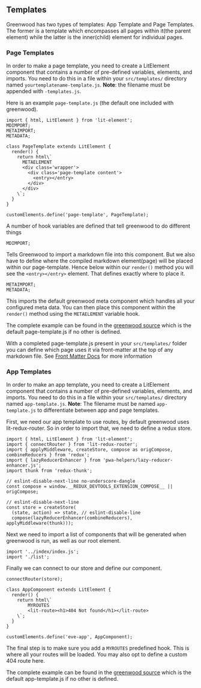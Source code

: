 ## Templates

Greenwood has two types of templates: App Template and Page Templates.  The former is a template which encompasses all pages within it(the parent element) while the latter is the inner(child) element for individual pages.


### Page Templates

In order to make a page template, you need to create a LitElement component that contains a number of pre-defined variables, elements, and imports. You need to do this in a file within your `src/templates/` directory named `yourtemplatename-template.js`.  **Note**: the filename must be appended with `-templates.js`.

Here is an example `page-template.js` (the default one included with greenwood).

```render js
import { html, LitElement } from 'lit-element';
MDIMPORT;
METAIMPORT;
METADATA;

class PageTemplate extends LitElement {
  render() {
    return html\`
      METAELEMENT
      <div class='wrapper'>
        <div class='page-template content'>
          <entry></entry>
        </div>
      </div>
    \`;
  }
}

customElements.define('page-template', PageTemplate);
```

A number of hook variables are defined that tell greenwood to do different things

```render js
MDIMPORT;
```

Tells Greenwood to import a markdown file into this component.  But we also have to define where the compiled markdown element(page) will be placed within our page-template.  Hence below within our `render()` method you will see the `<entry></entry>` element. That defines exactly where to place it.


```render js
METAIMPORT;
METADATA;
```

This imports the default greenwood meta component which handles all your configured meta data.  You can then place this component within the `render()` method using the `METAELEMENT` variable hook.

The complete example can be found in the [greenwood source](https://github.com/ProjectEvergreen/greenwood/blob/master/packages/cli/templates/page-template.js) which is the default page-template.js if no other is defined.

With a completed page-template.js present in your `src/templates/` folder you can define which page uses it via front-matter at the top of any markdown file.  See [Front Matter Docs](/docs/front-matter#define-template) for more information

### App Templates

In order to make an app template, you need to create a LitElement component that contains a number of pre-defined variables, elements, and imports. You need to do this in a file within your `src/templates/` directory named `app-template.js`.  **Note**: The filename must be named `app-template.js` to differentiate between app and page templates.

First, we need our app template to use routes, by default greenwood uses lit-redux-router. So in order to import that, we need to define a redux store.

```render js
import { html, LitElement } from 'lit-element';
import { connectRouter } from 'lit-redux-router';
import { applyMiddleware, createStore, compose as origCompose, combineReducers } from 'redux';
import { lazyReducerEnhancer } from 'pwa-helpers/lazy-reducer-enhancer.js';
import thunk from 'redux-thunk';

// eslint-disable-next-line no-underscore-dangle
const compose = window.__REDUX_DEVTOOLS_EXTENSION_COMPOSE__ || origCompose;

// eslint-disable-next-line
const store = createStore(
  (state, action) => state, // eslint-disable-line
  compose(lazyReducerEnhancer(combineReducers), applyMiddleware(thunk)));
```

Next we need to import a list of components that will be generated when greenwood is run, as well as our root element.


```render js
import '../index/index.js';
import './list';
```

Finally we can connect to our store and define our component.

```render js
connectRouter(store);

class AppComponent extends LitElement {
  render() {
    return html\`
        MYROUTES
        <lit-route><h1>404 Not found</h1></lit-route>
    \`;
  }
}

customElements.define('eve-app', AppComponent);
```

The final step is to make sure you add a `MYROUTES` predefined hook. This is where all your routes will be loaded. You may also opt to define a custom 404 route here.

The complete example can be found in the [greenwood source](https://github.com/ProjectEvergreen/greenwood/blob/master/packages/cli/templates/app-template.js) which is the default app-template.js if no other is defined.



